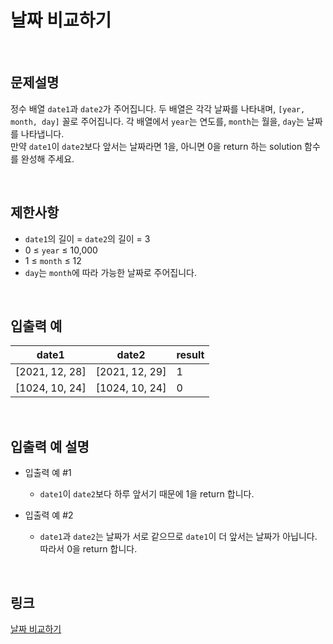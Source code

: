 # 날짜 비교하기

<br>

## 문제설명
정수 배열 `date1`과 `date2`가 주어집니다. 두 배열은 각각 날짜를 나타내며, `[year, month, day]` 꼴로 주어집니다. 각 배열에서 `year`는 연도를, `month`는 월을, `day`는 날짜를 나타냅니다.<br>
만약 `date1`이 `date2`보다 앞서는 날짜라면 1을, 아니면 0을 return 하는 solution 함수를 완성해 주세요.

<br>

## 제한사항
- `date1`의 길이 = `date2`의 길이 = 3
- 0 ≤ `year` ≤ 10,000
- 1 ≤ `month` ≤ 12
- `day`는 `month`에 따라 가능한 날짜로 주어집니다.

<br>

## 입출력 예
| date1 | date2 | result |
|---|---|---|
| [2021, 12, 28] | [2021, 12, 29] | 1 |
| [1024, 10, 24] | [1024, 10, 24] | 0 |

<br>

## 입출력 예 설명
- 입출력 예 #1
    - `date1`이 `date2`보다 하루 앞서기 때문에 1을 return 합니다.

- 입출력 예 #2
    - `date1`과 `date2`는 날짜가 서로 같으므로 `date1`이 더 앞서는 날짜가 아닙니다. 따라서 0을 return 합니다.

<br>

## 링크
[날짜 비교하기](https://school.programmers.co.kr/learn/courses/30/lessons/181838)

